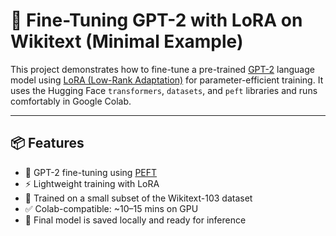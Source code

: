 
# 🧠 Fine-Tuning GPT-2 with LoRA on Wikitext (Minimal Example)

This project demonstrates how to fine-tune a pre-trained [GPT-2](https://huggingface.co/gpt2) language model using [LoRA (Low-Rank Adaptation)](https://arxiv.org/abs/2106.09685) for parameter-efficient training. It uses the Hugging Face `transformers`, `datasets`, and `peft` libraries and runs comfortably in Google Colab.

---

## 📦 Features

- 🧠 GPT-2 fine-tuning using [PEFT](https://github.com/huggingface/peft)
- ⚡ Lightweight training with LoRA
- 📝 Trained on a small subset of the Wikitext-103 dataset
- ✅ Colab-compatible: ~10–15 mins on GPU
- 💾 Final model is saved locally and ready for inference


